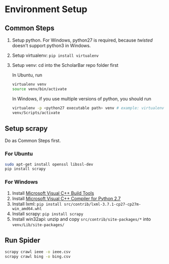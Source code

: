 # Environment Setup

## Common Steps

1. Setup python. For Windows, python27 is required, because *twisted* doesn't support python3 in Windows.
2. Setup virtualenv: `pip install virtualenv`
3. Setup venv: cd into the ScholarBar repo folder first

    In Ubuntu, run

    ```bash
    virtualenv venv
    source venv/bin/activate
    ````

    In Windows, if you use multiple versions of python, you should run
    ```bash
    virtualenv -p <python27 executable path> venv # example: virtualenv -p C:/Python27/python.exe venv
    venv/Scripts/activate
    ```

## Setup scrapy

Do as Common Steps first.

### For Ubuntu
```bash
sudo apt-get install openssl libssl-dev
pip install scrapy
````

### For Windows

1. Install [Microsoft Visual C++ Build Tools](https://www.microsoft.com/en-us/download/details.aspx?id=48159)
2. Install [Microsoft Visual C++ Compiler for Python 2.7](https://www.microsoft.com/en-us/download/details.aspx?id=44266)
3. Install lxml: `pip install src/contrib/lxml-3.7.1-cp27-cp27m-win_amd64.whl`
4. Install scrapy: `pip install scrapy`
5. Install win32api: unzip and copy `src/contrib/site-packages/*` into `venv/Lib/site-packages/`

## Run Spider

```bash
scrapy crawl ieee -o ieee.csv
scrapy crawl bing -o bing.csv
```